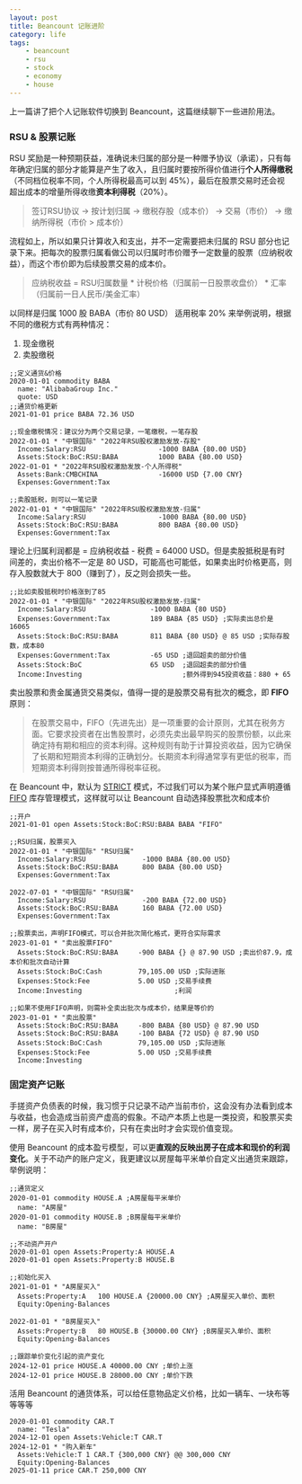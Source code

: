 ```yaml
---
layout: post
title: Beancount 记账进阶
category: life
tags:
    - beancount
    - rsu
    - stock
    - economy
    - house
---
```

上一篇讲了把个人记账软件切换到 Beancount，这篇继续聊下一些进阶用法。

### RSU & 股票记账
RSU 奖励是一种预期获益，准确说未归属的部分是一种赠予协议（承诺），只有每年确定归属的部分才能算是产生了收入，且归属时要按所得价值进行**个人所得缴税**（不同档位税率不同，个人所得税最高可以到 45%），最后在股票交易时还会视超出成本的增量所得收缴**资本利得税**（20%）。

> 签订RSU协议 -> 按计划归属 -> 缴税存股（成本价） -> 交易（市价） -> 缴纳所得税（市价 > 成本价）
>

流程如上，所以如果只计算收入和支出，并不一定需要把未归属的 RSU 部分也记录下来。把每次的股票归属看做公司以归属时市价赠予一定数量的股票（应纳税收益），而这个市价即为后续股票交易的成本价。

<!--more-->

> 应纳税收益 = RSU归属数量 * 计税价格（归属前一日股票收盘价） * 汇率（归属前一日人民币/美金汇率）
>

以同样是归属 1000 股 BABA（市价 80 USD） 适用税率 20% 来举例说明，根据不同的缴税方式有两种情况：

1. 现金缴税
2. 卖股缴税

```
;;定义通货&价格
2020-01-01 commodity BABA
  name: "AlibabaGroup Inc."
  quote: USD
;;通货价格更新
2021-01-01 price BABA 72.36 USD

;;现金缴税情况：建议分为两个交易记录，一笔缴税，一笔存股
2022-01-01 * "中银国际" "2022年RSU股权激励发放-存股"
  Income:Salary:RSU                  -1000 BABA {80.00 USD}
  Assets:Stock:BoC:RSU:BABA          1000 BABA {80.00 USD}
2022-01-01 * "2022年RSU股权激励发放-个人所得税"
  Assets:Bank:CMBCHINA               -16000 USD {7.00 CNY}
  Expenses:Government:Tax

;;卖股抵税，则可以一笔记录
2022-01-01 * "中银国际" "2022年RSU股权激励发放-归属"
  Income:Salary:RSU                  -1000 BABA {80.00 USD}
  Assets:Stock:BoC:RSU:BABA          800 BABA {80.00 USD}
  Expenses:Government:Tax
```

理论上归属利润都是 = 应纳税收益 - 税费 = 64000 USD。但是卖股抵税是有时间差的，卖出价格不一定是 80 USD，可能高也可能低，如果卖出时价格更高，则存入股数就大于 800（赚到了），反之则会损失一些。

```
;;比如卖股抵税时价格涨到了85
2022-01-01 * "中银国际" "2022年RSU股权激励发放-归属"
  Income:Salary:RSU                -1000 BABA {80 USD}
  Expenses:Government:Tax          189 BABA {85 USD} ;实际卖出总价是16065
  Assets:Stock:BoC:RSU:BABA        811 BABA {80 USD} @ 85 USD ;实际存股数，成本80
  Expenses:Government:Tax          -65 USD ;退回超卖的部分价值
  Assets:Stock:BoC                 65 USD  ;退回超卖的部分价值
  Income:Investing                         ;额外得到945投资收益：880 + 65
```

卖出股票和贵金属通货交易类似，值得一提的是股票交易有批次的概念，即 **FIFO** 原则：

> 在股票交易中，FIFO（先进先出）是一项重要的会计原则，尤其在税务方面。它要求投资者在出售股票时，必须先卖出最早购买的股票份额，以此来确定持有期和相应的资本利得。这种规则有助于计算投资收益，因为它确保了长期和短期资本利得的正确划分。长期资本利得通常享有更低的税率，而短期资本利得则按普通所得税率征税。
>

在 Beancount 中，默认为 [STRICT](https://beancount.github.io/docs/how_inventories_work.html#strict-booking) 模式，不过我们可以为某个账户显式声明遵循 [FIFO](https://beancount.github.io/docs/how_inventories_work.html#per-account-booking-method) 库存管理模式，这样就可以让 Beancount 自动选择股票批次和成本价

```
;;开户
2021-01-01 open Assets:Stock:BoC:RSU:BABA BABA "FIFO"

;;RSU归属，股票买入
2022-01-01 * "中银国际" "RSU归属"
  Income:Salary:RSU              -1000 BABA {80.00 USD}
  Assets:Stock:BoC:RSU:BABA      800 BABA {80.00 USD}
  Expenses:Government:Tax

2022-07-01 * "中银国际" "RSU归属"
  Income:Salary:RSU              -200 BABA {72.00 USD}
  Assets:Stock:BoC:RSU:BABA      160 BABA {72.00 USD}
  Expenses:Government:Tax

;;股票卖出，声明FIFO模式，可以合并批次简化格式，更符合实际需求
2023-01-01 * "卖出股票FIFO"
  Assets:Stock:BoC:RSU:BABA     -900 BABA {} @ 87.90 USD ;卖出价87.9，成本价和批次自动计算
  Assets:Stock:BoC:Cash         79,105.00 USD ;实际进账
  Expenses:Stock:Fee            5.00 USD ;交易手续费
  Income:Investing                       ;利润

;;如果不使用FIFO声明，则需补全卖出批次与成本价，结果是等价的
2023-01-01 * "卖出股票"
  Assets:Stock:BoC:RSU:BABA     -800 BABA {80 USD} @ 87.90 USD
  Assets:Stock:BoC:RSU:BABA     -100 BABA {72 USD} @ 87.90 USD
  Assets:Stock:BoC:Cash         79,105.00 USD ;实际进账
  Expenses:Stock:Fee            5.00 USD ;交易手续费
  Income:Investing
```

### 固定资产记账
手搓资产负债表的时候，我习惯于只记录不动产当前市价，这会没有办法看到成本与收益，也会造成当前资产虚高的假象。不动产本质上也是一类投资，和股票买卖一样，房子在买入时有成本价，只有在卖出时才会实现价值变现。

使用 Beancount 的成本盈亏模型，可以更**直观的反映出房子在成本和现价的利润变化**。关于不动产的账户定义，我更建议以房屋每平米单价自定义出通货来跟踪，举例说明：

```
;;通货定义
2020-01-01 commodity HOUSE.A ;A房屋每平米单价
  name: "A房屋"
2020-01-01 commodity HOUSE.B ;B房屋每平米单价
  name: "B房屋"

;;不动资产开户
2020-01-01 open Assets:Property:A HOUSE.A
2020-01-01 open Assets:Property:B HOUSE.B

;;初始化买入
2021-01-01 * "A房屋买入"
  Assets:Property:A   100 HOUSE.A {20000.00 CNY} ;A房屋买入单价、面积
  Equity:Opening-Balances

2022-01-01 * "B房屋买入"
  Assets:Property:B   80 HOUSE.B {30000.00 CNY} ;B房屋买入单价、面积
  Equity:Opening-Balances

;;跟踪单价变化引起的资产变化
2024-12-01 price HOUSE.A 40000.00 CNY ;单价上涨
2024-12-01 price HOUSE.B 28000.00 CNY ;单价下跌
```

活用 Beancount 的通货体系，可以给任意物品定义价格，比如一辆车、一块布等等等等

```
2020-01-01 commodity CAR.T
  name: "Tesla"
2024-12-01 open Assets:Vehicle:T CAR.T
2024-12-01 * "购入新车"
  Assets:Vehicle:T 1 CAR.T {300,000 CNY} @@ 300,000 CNY
  Equity:Opening-Balances
2025-01-11 price CAR.T 250,000 CNY
```
